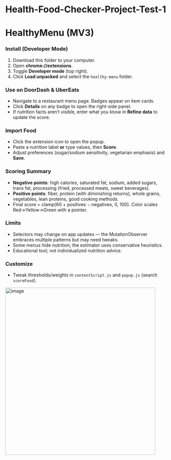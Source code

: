 # Health-Food-Checker-Project-Test-1
# HealthyMenu (MV3)

### Install (Developer Mode)
1. Download this folder to your computer.
2. Open **chrome://extensions**.
3. Toggle **Developer mode** (top right).
4. Click **Load unpacked** and select the `healthy-menu` folder.

### Use on DoorDash & UberEats
- Navigate to a restaurant menu page. Badges appear on item cards.
- Click **Details** on any badge to open the right-side panel.
- If nutrition facts aren’t visible, enter what you know in **Refine data** to update the score.

### Import Food
- Click the extension icon to open the popup.
- Paste a nutrition label **or** type values, then **Score**.
- Adjust preferences (sugar/sodium sensitivity, vegetarian emphasis) and **Save**.

### Scoring Summary
- **Negative points**: high calories, saturated fat, sodium, added sugars, trans fat, processing (fried, processed meats, sweet beverages).
- **Positive points**: fiber, protein (with diminishing returns), whole grains, vegetables, lean proteins, good cooking methods.
- Final score = clamp(60 + positives − negatives, 0, 100). Color scales Red→Yellow→Green with a pointer.

### Limits
- Selectors may change on app updates — the MutationObserver embraces multiple patterns but may need tweaks.
- Some menus hide nutrition; the estimator uses conservative heuristics.
- Educational tool; not individualized nutrition advice.

### Customize
- Tweak thresholds/weights in `contentScript.js` and `popup.js` (search `scoreFood`).
<img width="468" height="522" alt="image" src="https://github.com/user-attachments/assets/892c5cf1-09af-443e-86d5-4603f474055c" />

